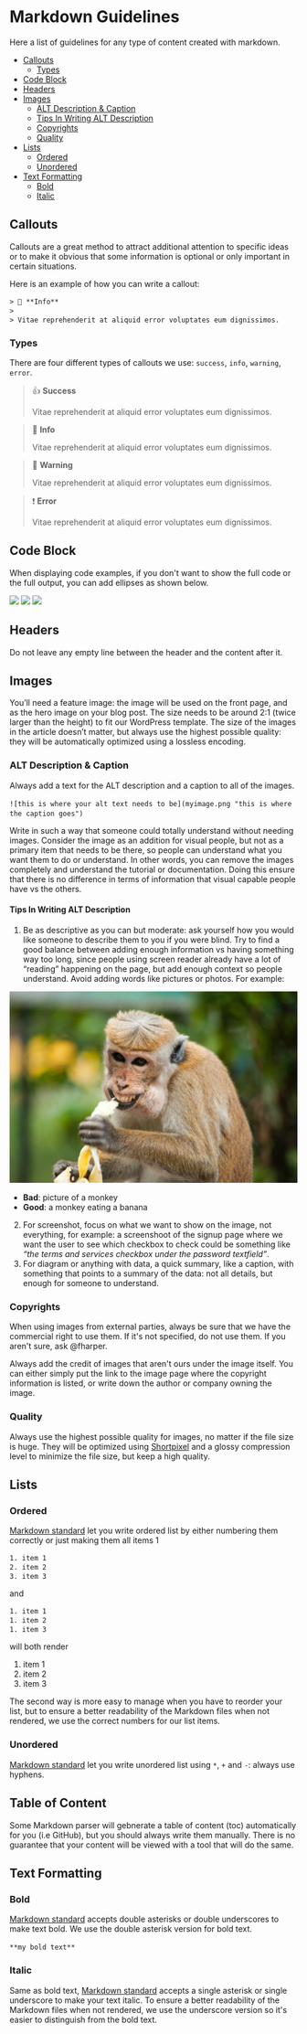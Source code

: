 # Markdown Guidelines

Here a list of guidelines for any type of content created with markdown.

- [Callouts](#callouts)
	- [Types](#Types)
- [Code Block](#code-block)
- [Headers](#headers)
- [Images](#images)
	- [ALT Description & Caption](#alt-description--caption)
	- [Tips In Writing ALT Description](#tips-in-writing-alt-description)
	- [Copyrights](#copyrights)
	- [Quality](#quality)
- [Lists](#lists)
	- [Ordered](#ordered)
	- [Unordered](#unordered)
- [Text Formatting](#text-formatting)
	- [Bold](#bold)
	- [Italic](#italic)

## Callouts
Callouts are a great method to attract additional attention to specific ideas or to make it obvious that some information is optional or only important in certain situations.

Here is an example of how you can write a callout:

```
> 📘 **Info**
>
> Vitae reprehenderit at aliquid error voluptates eum dignissimos.
```
### Types
There are four different types of callouts we use: `success`, `info`, `warning`, `error`.

> 👍 **Success**
>
> Vitae reprehenderit at aliquid error voluptates eum dignissimos.

> 📘 **Info**
>
> Vitae reprehenderit at aliquid error voluptates eum dignissimos.

> 🚧 **Warning**
>
> Vitae reprehenderit at aliquid error voluptates eum dignissimos.

> ❗ **Error**
>
> Vitae reprehenderit at aliquid error voluptates eum dignissimos.


## Code Block
When displaying code examples, if you don't want to show the full code or the full output, you can add ellipses as shown below.

![](../../img/code-top.png)
![](../../img/code-bottom.png)
![](../../img/code-top-bottom.png)

## Headers
Do not leave any empty line between the header and the content after it.

## Images
You’ll need a feature image: the image will be used on the front page, and as the hero image on your blog post. The size needs to be around 2:1 (twice larger than the height) to fit our WordPress template. The size of the images in the article doesn’t matter, but always use the highest possible quality: they will be automatically optimized using a lossless encoding.

### ALT Description & Caption
Always add a text for the ALT description and a caption to all of the images.

`![this is where your alt text needs to be](myimage.png "this is where the caption goes")`

Write in such a way that someone could totally understand without needing images. Consider the image as an addition for visual people, but not as a primary item that needs to be there, so people can understand what you want them to do or understand. In other words, you can remove the images completely and understand the tutorial or documentation. Doing this ensure that there is no difference in terms of information that visual capable people have vs the others. 

#### Tips In Writing ALT Description
1. Be as descriptive as you can but moderate: ask yourself how you would like someone to describe them to you if you were blind. Try to find a good balance between adding enough information vs having something way too long, since people using screen reader already have a lot of “reading” happening on the page, but add enough context so people understand. Avoid adding words like pictures or photos. For example:

![](../../img/pexels-alexandr-podvalny-321552.jpg)
- **Bad**: picture of a monkey
- **Good**: a monkey eating a banana

2. For screenshot, focus on what we want to show on the image, not everything, for example: a screenshoot of the signup page where we want the user to see which checkbox to check could be something like _“the terms and services checkbox under the password textfield”_.
3. For diagram or anything with data, a quick summary, like a caption, with something that points to a summary of the data: not all details, but enough for someone to understand.

### Copyrights
When using images from external parties, always be sure that we have the commercial right to use them. If it's not specified, do not use them. If you aren't sure, ask @fharper.

Always add the credit of images that aren't ours under the image itself. You can either simply put the link to the image page where the copyright information is listed, or write down the author or company owning the image.

### Quality
Always use the highest possible quality for images, no matter if the file size is huge. They will be optimized using [Shortpixel](https://shortpixel.com/online-image-compression) and a glossy compression level to minimize the file size, but keep a high quality.

## Lists

### Ordered
[Markdown standard](https://daringfireball.net/projects/markdown/) let you write ordered list by either numbering them correctly or just making them all items 1

```
1. item 1
2. item 2
3. item 3
```

and

```
1. item 1
1. item 2
1. item 3
```

will both render

1. item 1
2. item 2
3. item 3

The second way is more easy to manage when you have to reorder your list, but to ensure a better readability of the Markdown files when not rendered, we use the correct numbers for our list items.

### Unordered
[Markdown standard](https://daringfireball.net/projects/markdown/) let you write unordered list using `*`, `+` and `-`: always use hyphens.

## Table of Content
Some Markdown parser will gebnerate a table of content (toc) automatically for you (i.e GitHub), but you should always write them manually. There is no guarantee that your content will be viewed with a tool that will do the same.

## Text Formatting

### Bold
[Markdown standard](https://daringfireball.net/projects/markdown/) accepts double asterisks or double underscores to make text bold. We use the double asterisk version for bold text.

`**my bold text**`

### Italic
Same as bold text, [Markdown standard](https://daringfireball.net/projects/markdown/) accepts a single asterisk or single underscore to make your text italic. To ensure a better readability of the Markdown files when not rendered, we use the underscore version so it's easier to distinguish from the bold text.
